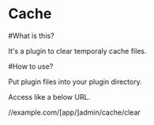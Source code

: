 Cache
=====
#What is this?

It's a plugin to clear temporaly cache files.

#How to use?

Put plugin files into your plugin directory.

Access like a below URL.

//example.com/[app/]admin/cache/clear
